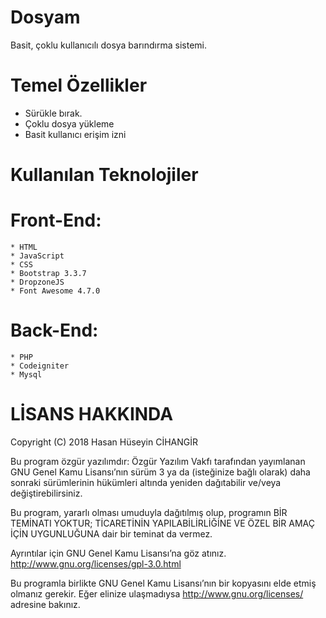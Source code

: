 # Dosyam
Basit, çoklu kullanıcılı dosya barındırma sistemi.

# Temel Özellikler

* Sürükle bırak.
* Çoklu dosya yükleme
* Basit kullanıcı erişim izni

# Kullanılan Teknolojiler

  # Front-End:
    * HTML
    * JavaScript
    * CSS
    * Bootstrap 3.3.7
    * DropzoneJS
    * Font Awesome 4.7.0
  # Back-End:
    * PHP
    * Codeigniter
    * Mysql        

# LİSANS HAKKINDA

Copyright (C) 2018 Hasan Hüseyin CİHANGİR

Bu program özgür yazılımdır: 
Özgür Yazılım Vakfı tarafından yayımlanan GNU Genel Kamu Lisansı’nın sürüm 3 ya da (isteğinize bağlı olarak)
daha sonraki sürümlerinin hükümleri altında yeniden dağıtabilir ve/veya değiştirebilirsiniz.

Bu program, yararlı olması umuduyla dağıtılmış olup, programın BİR TEMİNATI YOKTUR; TİCARETİNİN YAPILABİLİRLİĞİNE
VE ÖZEL BİR AMAÇ İÇİN UYGUNLUĞUNA dair bir teminat da vermez.

Ayrıntılar için GNU Genel Kamu Lisansı’na göz atınız.
http://www.gnu.org/licenses/gpl-3.0.html

Bu programla birlikte GNU Genel Kamu Lisansı’nın bir kopyasını elde etmiş olmanız gerekir. 
Eğer elinize ulaşmadıysa <http://www.gnu.org/licenses/> adresine bakınız.
